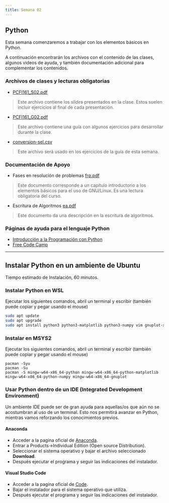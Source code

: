 ```yaml
---
title: Semana 02
---
```

## Python

Esta semana comenzaremos a trabajar con los elementos básicos en Python. 

A continuación encontrarán los archivos con el contenido de las clases, algunos videos de ayuda, y también documentación adicional para complementar los contenidos.

### Archivos de clases y lecturas obligatorias

* [PCFI161\_S02.pdf](/lectures/PCFI161\_S02.pdf)
> Este archivo contiene los *slides* presentados en la clase. Estos suelen incluir ejercicios al final de cada presentación.
* [PCFI161\_G02.pdf](/lectures/PCFI161\_G02.pdf)
> Este archivo contiene una guía con algunos ejercicios para desarrollar durante la clase.
* [conversion-sel.csv](/lectures/conversion-sel.csv)
> Este archivo será usado en los ejercicios de la guía de esta semana.

### Documentación de Apoyo

* Fases en resolución de problemas [frp.pdf](/others/frp.pdf)
> Este documento corresponde a un capítulo introductorio a los elementos básicos para el uso de GNU/Linux. Es una lectura obligatoria del curso.
* Escritura de Algoritmos [ea.pdf](/others/ea.pdf)
> Este documento da una descripción en la escritura de algoritmos.

### Páginas de ayuda para el lenguaje Python

* [Introducción a la Programación con Python](https://www.mclibre.org/consultar/python/index.html)
* [Free Code Camp](https://www.freecodecamp.org/espanol/news/tag/python/)

------

## Instalar Python en un ambiente de Ubuntu

Tiempo estimado de Instalación, 60 minutos.

### Instalar Python en WSL

Ejecutar los siguientes comandos, abril un terminal y escribir (también puede copiar y pegar usando el mouse)

```bash
sudo apt update
sudo apt upgrade
sudo apt install python3 python3-matplotlib python3-numpy vim gnuplot-x11
```

### Instalar en MSYS2

Ejecutar los siguientes comandos, abril un terminal y escribir (también puede copiar y pegar usando el mouse)

    pacman -Syu
    pacman -Su
    pacman -S mingw-w64-x86_64-python mingw-w64-x86_64-python-matplotlib mingw-w64-x86_64-python-numpy mingw-w64-x86_64-gnuplot

### Usar Python dentro de un IDE (Integrated Development Environment)

Un ambiente IDE puede ser de gran ayuda para aquellas/os que aún no se acostumbran al uso de un terminal. Esto nos permitirá avanzar en Python, mientras vamos reforzando los conocimientos previos.

#### Anaconda

* Acceder a la pagina oficial de [Anaconda](https://www.anaconda.com/).
* Entrar a Products->Individual Edition (Open source Distribution).
* Seleccionar el sistema operativo y bajar el archivo seleccionado **Download**.
* Después ejecutar el programa y seguir las indicaciones del instalador.

#### Visual Studio Code

* Acceder a la pagina oficial de [Code](https://code.visualstudio.com/).
* Bajar el instalador para el sistema operativo que utiliza.
* Después ejecutar el programa y seguir las indicaciones del instalador.
